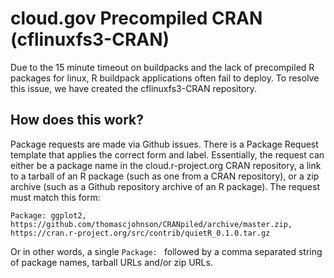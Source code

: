 # cloud.gov Precompiled CRAN (cflinuxfs3-CRAN)

Due to the 15 minute timeout on buildpacks and the lack of precompiled R packages for linux, R buildpack applications often fail to deploy. To resolve this issue, we have created the cflinuxfs3-CRAN repository.

## How does this work?

Package requests are made via Github issues. There is a Package Request template that applies the correct form and label. Essentially, the request can either be a package name in the cloud.r-project.org CRAN repository, a link to a tarball of an R package (such as one from a CRAN repository), or a zip archive (such as a Github repository archive of an R package). The request must match this form:

```
Package: ggplot2, https://github.com/thomascjohnson/CRANpiled/archive/master.zip, https://cran.r-project.org/src/contrib/quietR_0.1.0.tar.gz
```

Or in other words, a single `Package: ` followed by a comma separated string of package names, tarball URLs and/or zip URLs.

